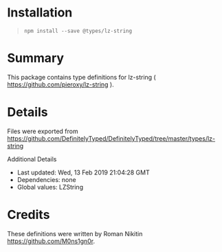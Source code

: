 # Installation
> `npm install --save @types/lz-string`

# Summary
This package contains type definitions for lz-string ( https://github.com/pieroxy/lz-string ).

# Details
Files were exported from https://github.com/DefinitelyTyped/DefinitelyTyped/tree/master/types/lz-string

Additional Details
 * Last updated: Wed, 13 Feb 2019 21:04:28 GMT
 * Dependencies: none
 * Global values: LZString

# Credits
These definitions were written by Roman Nikitin <https://github.com/M0ns1gn0r>.
